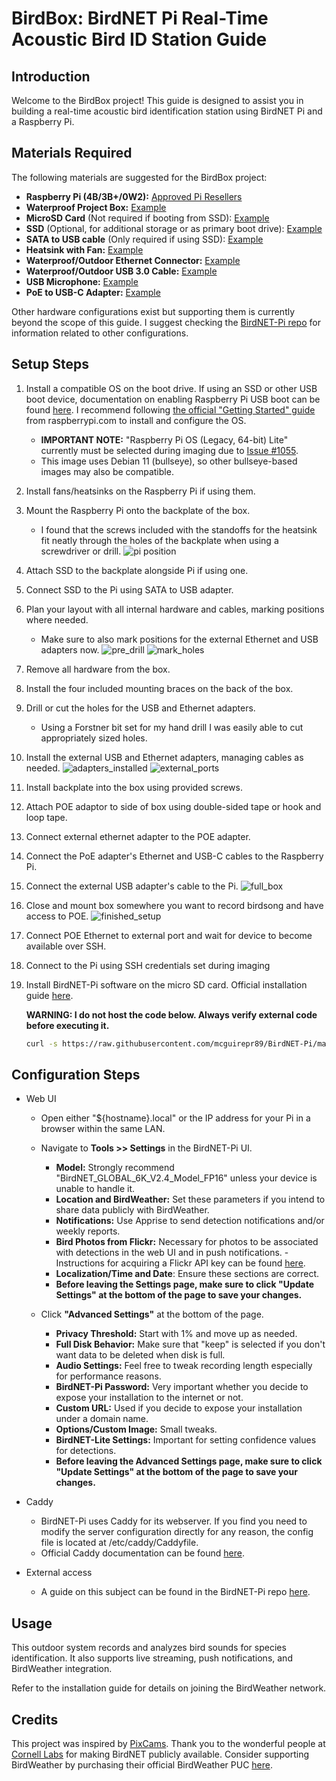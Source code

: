 
# BirdBox: BirdNET Pi Real-Time Acoustic Bird ID Station Guide

## Introduction
Welcome to the BirdBox project! This guide is designed to assist you in building a real-time acoustic bird identification station using BirdNET Pi and a Raspberry Pi.

## Materials Required
The following materials are suggested for the BirdBox project:

- **Raspberry Pi (4B/3B+/0W2):** [Approved Pi Resellers](https://www.raspberrypi.com/resellers/?q=)
- **Waterproof Project Box:** [Example](https://www.amazon.com/dp/B085QCT543)
- **MicroSD Card** (Not required if booting from SSD): [Example](https://www.amazon.com/dp/B09W9XYQCQ)
- **SSD** (Optional, for additional storage or as primary boot drive): [Example](https://www.amazon.com/dp/B01N5IB20Q)
- **SATA to USB cable** (Only required if using SSD): [Example](https://amazon.com/dp/B011M8YACM)
- **Heatsink with Fan:** [Example](https://www.amazon.com/dp/B07Z3Q417K)
- **Waterproof/Outdoor Ethernet Connector:** [Example](https://www.amazon.com/dp/B07PH4GL2F)
- **Waterproof/Outdoor USB 3.0 Cable:** [Example](https://www.amazon.com/dp/B079957VC3)
- **USB Microphone:** [Example](https://www.amazon.com/dp/B06XCKGLTP)
- **PoE to USB-C Adapter:** [Example](https://www.amazon.com/dp/B087F4QCTR)

Other hardware configurations exist but supporting them is currently beyond the scope of this guide.
I suggest checking the [BirdNET-Pi repo](https://github.com/mcguirepr89/BirdNET-Pi) for information related to other configurations.

## Setup Steps
1. Install a compatible OS on the boot drive. If using an SSD or other USB boot device, documentation on enabling Raspberry Pi USB boot can be found [here](https://www.raspberrypi.com/documentation/computers/raspberry-pi.html#usb-mass-storage-boot).
	I recommend following [the official "Getting Started" guide](https://www.raspberrypi.com/documentation/computers/getting-started.html) from raspberrypi.com to install and configure the OS.
	  *	**IMPORTANT NOTE:** "Raspberry Pi OS (Legacy, 64-bit) Lite" currently must be selected during imaging due to [Issue #1055](https://github.com/mcguirepr89/BirdNET-Pi/issues/1055). 
	  *	This image uses Debian 11 (bullseye), so other bullseye-based images may also be compatible. 
2. Install fans/heatsinks on the Raspberry Pi if using them.
3. Mount the Raspberry Pi onto the backplate of the box.  
	  *	I found that the screws included with the standoffs for the heatsink fit neatly through the holes of the backplate when using a screwdriver or drill.
		![pi position](birdbox/pi_position.jpg)
4. Attach SSD to the backplate alongside Pi if using one.
5. Connect SSD to the Pi using SATA to USB adapter.
6. Plan your layout with all internal hardware and cables, marking positions where needed.
	  *	Make sure to also mark positions for the external Ethernet and USB adapters now.
		![pre_drill](birdbox/pre_drill.jpg)
		![mark_holes](birdbox/mark_holes.jpg)
7. Remove all hardware from the box.
8. Install the four included mounting braces on the back of the box.
9. Drill or cut the holes for the USB and Ethernet adapters.
	  *	Using a Forstner bit set for my hand drill I was easily able to cut appropriately sized holes.
10. Install the external USB and Ethernet adapters, managing cables as needed.
		![adapters_installed](birdbox/adapters_installed.jpg)
		![external_ports](birdbox/external_ports.jpg)
11. Install backplate into the box using provided screws.
12. Attach POE adaptor to side of box using double-sided tape or hook and loop tape.
13. Connect external ethernet adapter to the POE adapter.
14. Connect the PoE adapter's Ethernet and USB-C cables to the Raspberry Pi.
15. Connect the external USB adapter's cable to the Pi.
		![full_box](birdbox/full_box.jpg)
16. Close and mount box somewhere you want to record birdsong and have access to POE.
		![finished_setup](birdbox/finished_setup.jpg)
17. Connect POE Ethernet to external port and wait for device to become available over SSH.
18. Connect to the Pi using SSH credentials set during imaging
19. Install BirdNET-Pi software on the micro SD card. Official installation guide [here](https://github.com/mcguirepr89/BirdNET-Pi/wiki/Installation-Guide).

	**WARNING: I do not host the code below. Always verify external code before executing it.**

	```bash
	curl -s https://raw.githubusercontent.com/mcguirepr89/BirdNET-Pi/main/newinstaller.sh | bash
 	```

## Configuration Steps
- Web UI
  	*	Open either "${hostname}.local" or the IP address for your Pi in a browser within the same LAN.
	*	Navigate to **Tools >> Settings** in the BirdNET-Pi UI.
		  *	**Model:** Strongly recommend "BirdNET_GLOBAL_6K_V2.4_Model_FP16" unless your device is unable to handle it.
    	*	**Location and BirdWeather:** Set these parameters if you intend to share data publicly with BirdWeather.
      	*	**Notifications:** Use Apprise to send detection notifications and/or weekly reports.
		*	**Bird Photos from Flickr:** Necessary for photos to be associated with detections in the web UI and in push notifications.
    				- Instructions for acquiring a Flickr API key can be found [here](https://www.flickr.com/services/api/misc.api_keys.html).
   		*	**Localization/Time and Date**: Ensure these sections are correct.
     	*	**Before leaving the Settings page, make sure to click "Update Settings" at the bottom of the page to save your changes.**
     
	 *	Click **"Advanced Settings"** at the bottom of the page.
      	*	**Privacy Threshold:** Start with 1% and move up as needed.
		*	**Full Disk Behavior:** Make sure that "keep" is selected if you don't want data to be deleted when disk is full.
		*	**Audio Settings:** Feel free to tweak recording length especially for performance reasons.
		*	**BirdNET-Pi Password:** Very important whether you decide to expose your installation to the internet or not.
		*	**Custom URL:** Used if you decide to expose your installation under a domain name.
		*	**Options/Custom Image:** Small tweaks.
		*	**BirdNET-Lite Settings:** Important for setting confidence values for detections. 
		*	**Before leaving the Advanced Settings page, make sure to click "Update Settings" at the bottom of the page to save your changes.**
- Caddy
	*	BirdNET-Pi uses Caddy for its webserver. If you find you need to modify the server configuration directly for any reason, the config file is located at /etc/caddy/Caddyfile.
 	*	Official Caddy documentation can be found [here](https://caddyserver.com/docs/).	
- External access
  
  	*	A guide on this subject can be found in the BirdNET-Pi repo [here](https://github.com/mcguirepr89/BirdNET-Pi/discussions/161).

## Usage
This outdoor system records and analyzes bird sounds for species identification. 
It also supports live streaming, push notifications, and BirdWeather integration. 

Refer to the installation guide for details on joining the BirdWeather network.

## Credits
This project was inspired by [PixCams](https://pixcams.com/building-a-birdnet-pi-real-time-acoustic-bird-id-station/). 
Thank you to the wonderful people at [Cornell Labs](https://birdnet.cornell.edu/) for making BirdNET publicly available.
Consider supporting BirdWeather by purchasing their official BirdWeather PUC [here](https://www.birdweather.com/).



